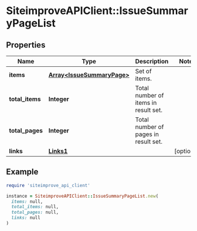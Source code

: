 # SiteimproveAPIClient::IssueSummaryPageList

## Properties

| Name | Type | Description | Notes |
| ---- | ---- | ----------- | ----- |
| **items** | [**Array&lt;IssueSummaryPage&gt;**](IssueSummaryPage.md) | Set of items. |  |
| **total_items** | **Integer** | Total number of items in result set. |  |
| **total_pages** | **Integer** | Total number of pages in result set. |  |
| **links** | [**Links1**](Links1.md) |  | [optional] |

## Example

```ruby
require 'siteimprove_api_client'

instance = SiteimproveAPIClient::IssueSummaryPageList.new(
  items: null,
  total_items: null,
  total_pages: null,
  links: null
)
```


